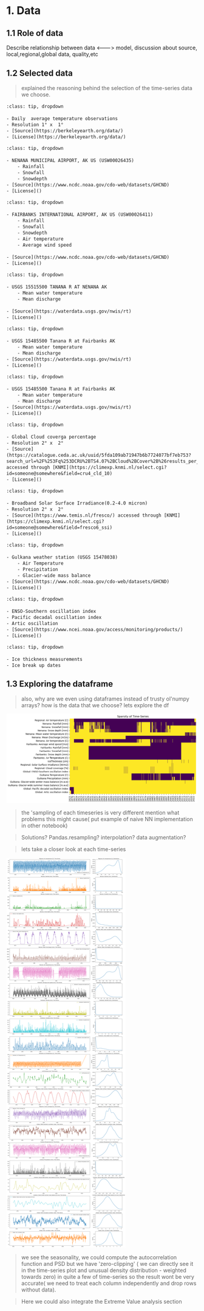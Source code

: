 # 1. Data  
## 1.1 Role of data
Describe relationship between data <---> model, discussion about source, local,regional,global data, quality,etc 


## 1.2 Selected data
> explained the reasoning behind the selection of the time-series data we choose.


```{admonition} Berkeley Earth Global Temperature
:class: tip, dropdown

- Daily  average temperature observations
- Resolution 1° x  1°
- [Source](https://berkeleyearth.org/data/)
- [License](https://berkeleyearth.org/data/)
```
```{admonition} NOAA GHCN: Nenana 
:class: tip, dropdown

- NENANA MUNICIPAL AIRPORT, AK US (USW00026435)
    - Rainfall 
    - Snowfall
    - Snowdepth
- [Source](https://www.ncdc.noaa.gov/cdo-web/datasets/GHCND)
- [License]()
```

```{admonition} NOAA GHCN: Fairbanks
:class: tip, dropdown

- FAIRBANKS INTERNATIONAL AIRPORT, AK US (USW00026411)
    - Rainfall 
    - Snowfall
    - Snowdepth
    - Air temperature
    - Average wind speed

- [Source](https://www.ncdc.noaa.gov/cdo-web/datasets/GHCND)
- [License]()
```

```{admonition} USGS Water Data: Nenana
:class: tip, dropdown

- USGS 15515500 TANANA R AT NENANA AK
    - Mean water temperature
    - Mean discharge

- [Source](https://waterdata.usgs.gov/nwis/rt)
- [License]()
```

```{admonition} USGS Water Data: Fairbanks
:class: tip, dropdown

- USGS 15485500 Tanana R at Fairbanks AK
    - Mean water temperature
    - Mean discharge
- [Source](https://waterdata.usgs.gov/nwis/rt)
- [License]()
```

```{admonition} USGS Water Data: Fairbanks
:class: tip, dropdown

- USGS 15485500 Tanana R at Fairbanks AK
    - Mean water temperature
    - Mean discharge
- [Source](https://waterdata.usgs.gov/nwis/rt)
- [License]()
```
```{admonition} NERC-EDS  Global Cloud Coverage
:class: tip, dropdown

- Global Cloud coverga percentage 
- Resolution 2° x  2°
- [Source](https://catalogue.ceda.ac.uk/uuid/5fda109ab71947b6b7724077bf7eb753?search_url=%2F%253Fq%253DCRU%2BTS4.07%2BCloud%2BCover%2B%26results_per_page%253D20%26sort_by%253Drelevance%26objects_related_to_uuid%253D%26geo_option%253DTrue%26north_bound%253D%26west_bound%253D%26east_bound%253D%26south_bound%253D%26start_date%253D%26end_date%253D%26date_option%253Dpublication_date%26start_date_pub%253D%26end_date_pub%253D) accessed through [KNMI](https://climexp.knmi.nl/select.cgi?id=someone@somewhere&field=cru4_cld_10)
- [License]()
```
```{admonition} TEMIS Global Solar Surface Irradiance
:class: tip, dropdown

- Broadband Solar Surface Irradiance(0.2-4.0 micron)
- Resolution 2° x  2°
- [Source](https://www.temis.nl/fresco/) accessed through [KNMI](https://climexp.knmi.nl/select.cgi?id=someone@somewhere&field=fresco6_ssi)
- [License]()
```
```{admonition} USGS Glaciers Data: Gulkana
:class: tip, dropdown

- Gulkana weather station (USGS 15478038) 
    - Air Temperature 
    - Precipitation
    - Glacier-wide mass balance
- [Source](https://www.ncdc.noaa.gov/cdo-web/datasets/GHCND)
- [License]()
```

```{admonition} NOAA Global Indexes
:class: tip, dropdown
 
- ENSO-Southern oscillation index
- Pacific decadal oscillation index
- Artic oscillation
- [Source](https://www.ncei.noaa.gov/access/monitoring/products/)
- [License]()
```

```{admonition} Nenana Ice Classic
:class: tip, dropdown
 
- Ice thickness measurements
- Ice break up dates
```

## 1.3 Exploring the dataframe
> also, why are we even using dataframes instead of trusty ol'numpy arrays?
> how is the data that we choose? lets explore the df

![alt text](../../figures/Part1/sparcity.png)

> the 'sampling of each timeseries is very different
> mention what problems this might cause( put example of  naive NN implementation in other notebook)

> Solutions? Pandas.resampling? interpolation? data augmentation?


> lets take a closer look at each time-series


![alt text](../../figures/Part1/time-series-plot.png)


> we see the seasonality, we could compute the autocorrelation function and PSD but we have 'zero-clipping' ( we can directly see it in the  time-series plot and unusual density distribution - weighted towards zero) in quite a few of time-series so the result wont be very accurate( we need to treat each column independently and drop rows without data).

> Here we could also integrate the Extreme Value analysis section
